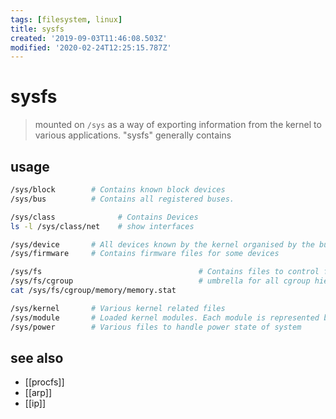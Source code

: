 ```yaml
---
tags: [filesystem, linux]
title: sysfs
created: '2019-09-03T11:46:08.503Z'
modified: '2020-02-24T12:25:15.787Z'
---
```


# sysfs

> mounted on `/sys` as a way of exporting information from the kernel to various applications. "sysfs" generally contains 

## usage
```sh
/sys/block        # Contains known block devices
/sys/bus          # Contains all registered buses.

/sys/class              # Contains Devices
ls -l /sys/class/net    # show interfaces

/sys/device       # All devices known by the kernel organised by the bus that they connect to
/sys/firmware     # Contains firmware files for some devices

/sys/fs                                   # Contains files to control filesystems
/sys/fs/cgroup                            # umbrella for all cgroup hierarchies
cat /sys/fs/cgroup/memory/memory.stat

/sys/kernel       # Various kernel related files
/sys/module       # Loaded kernel modules. Each module is represented by a directory of the same name.
/sys/power        # Various files to handle power state of system


```

## see also
- [[procfs]]
- [[arp]]
- [[ip]]

